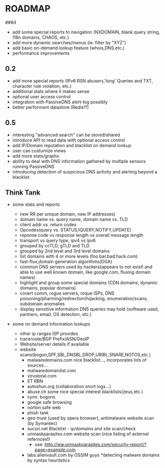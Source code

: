 # ROADMAP

##<del>0.1</del>
- add some special reports to navigation (NXDOMAIN, blank query string, I18n domains, CHAOS, etc.)
- add more dynamic searches/menus (ie: filter by "XYZ")
- add basic on-demand lookup feature (whois,DNS,etc.)
- performance improvements

## 0.2
- add more special reports (IPv6 RSN abusers,'long' Queries and TXT, character rule violation, etc.)
- additional stats where it makes sense
- optional user access control
- integration with PassiveDNS alert-log possibly
- better performant datastore (Redis!?)

## 0.5 
- interesting "advanced search" can be stored/shared
- introduce API to read data with optional access control
- add IP/Domain reputation and blacklist on demand lookup
- user can costumize views
- add more stats/graphs
- ability to deal with DNS information gathered by multiple sensors running PassiveDNS
- introducing detection of suspicious DNS activity and alerting beyond a blacklist

## Think Tank
- some stats and reports
  * new RR per unique domain, new IP addresses)
  * domain name vs. query name, domain name vs. TLD
  * client addr vs. return codes
  * Opcodes(query vs. STATUS,IQUERY,NOTIFY,UPDATE)
  * reponse code vs response length vs overall message length
  * transport vs query type, ipv4 vs ipv6
  * grouped by ccTLD, gTLD and TLD
  * grouped by 2nd level and 3rd level domains
  * list domains with 4 or more levels (foo.bar.bad.hack.com) 
  * fast-flux,domain generation algorithms(DGA)
  * common DNS servers used by hackers(appears to not exist! and able to use well known domain, like google.com, fluxing domain names)
  * highlight and group some special domains (CDN domains, dynamic domains, popular domains)
  * covert comm, rogue servers, roque ISPs, DNS poisoning/pharming/redirection/hijacking, enumeration/scans, subdomain anomalies
  * display sensitive information DNS queries may hold (software used, partners, email, OS detection, etc.)

- some on demand information lookups
  * other ip ranges ISP provides
  * traceroute/BGP Prefix/ASN/GeoIP
  * Website/server details if available
  * website scans(bogon,SPF,SBL,DNSBL,DROP,URIBL,SNARE,NOTOS,etc.)
    * malwaredomains.com nice blacklist..., incorporates lots of sources...
    * malwaredomainlist.com
    * virustotal.com
    * ET RBN
    * autoshun.org (collaboration snort logs...)
    * abuse.ch some nice special interest blacklists(zeus,etc.)
    * cymr. bogons
    * google safe browsing
    * norton safe web
    * phish tank
    * geo-trust (used by opera browser), antimalware website scan (by Symantec)
    * sucuri.net Blacklist - ip/domains and site scan/check
    * unmaskparasites.com website scan (nice listing of external refernces!)
      * use: http://ww.unmaskparasites.com/security-report/?page=example.com
    * labs.alienvault.com by OSSIM guys *detecting malware domains by syntax heuritstics

